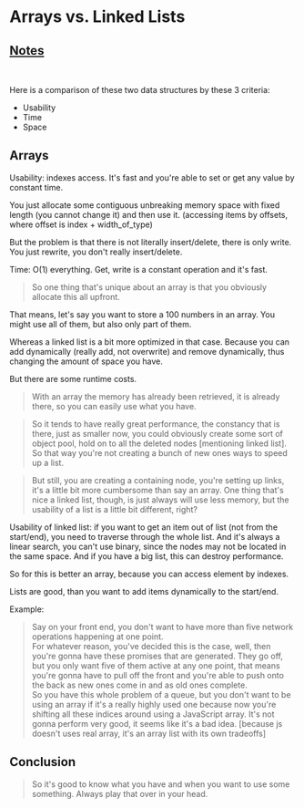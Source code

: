 # Arrays vs. Linked Lists

## [Notes](./notes.md)
<br>

Here is a comparison of these two data structures by these 3 criteria:

- Usability
- Time
- Space

## Arrays

Usability: indexes access. It's fast and you're able to set or get any value by constant time.

You just allocate some contiguous unbreaking memory space with fixed length (you cannot change it) and then use it. (accessing items by offsets, where offset is index + width_of_type)

But the problem is that there is not literally insert/delete, there is only write. You just rewrite, you don't really insert/delete.

Time: O(1) everything. Get, write is a constant operation and it's fast.

> So one thing that's unique about an array is that you obviously allocate this all upfront.

That means, let's say you want to store a 100 numbers in an array. You might use all of them, but also only part of them.

Whereas a linked list is a bit more optimized in that case. Because you can add dynamically (really add, not overwrite) and remove dynamically, thus changing the amount of space you have.

But there are some runtime costs.

> With an array the memory has already been retrieved, it is already there, so you can easily use what you have.

> So it tends to have really great performance, the constancy that is there, just as smaller now, you could obviously create some sort of object pool, hold on to all the deleted nodes [mentioning linked list]. So that way you're not creating a bunch of new ones ways to speed up a list.

> But still, you are creating a containing node, you're setting up links, it's a little bit more cumbersome than say an array. One thing that's nice a linked list, though, is just always will use less memory, but the usability of a list is a little bit different, right?

Usability of linked list: if you want to get an item out of list (not from the start/end), you need to traverse through the whole list. And it's always a linear search, you can't use binary, since the nodes may not be located in the same space. And if you have a big list, this can destroy performance.

So for this is better an array, because you can access element by indexes.

Lists are good, than you want to add items dynamically to the start/end.

Example:

> Say on your front end, you don't want to have more than five network operations happening at one point.  
For whatever reason, you've decided this is the case, well, then you're gonna have these promises that are generated. They go off, but you only want five of them active at any one point, that means you're gonna have to pull off the front and you're able to push onto the back as new ones come in and as old ones complete.  
So you have this whole problem of a queue, but you don't want to be using an array if it's a really highly used one because now you're shifting all these indices around using a JavaScript array. It's not gonna perform very good, it seems like it's a bad idea. [because js doesn't uses real array, it's an array list with its own tradeoffs]

## Conclusion

> So it's good to know what you have and when you want to use some something. Always play that over in your head.